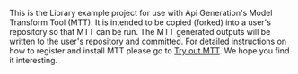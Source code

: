 This is the Library example project for use with Api Generation's Model Transform Tool (MTT). It is intended to be copied (forked) into a user's repository so that MTT can be run.
The MTT generated outputs will be written to the user's repository and committed.
For detailed instructions on how to register and install MTT please go to [Try out MTT](https://apigeneration.tech/try-mtt). We hope you find it interesting.

